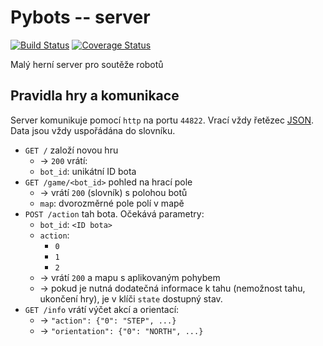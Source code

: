 Pybots -- server 
====================

[![Build Status](https://travis-ci.org/spseol/pybots-server.svg?branch=master)](https://travis-ci.org/spseol/pybots-server)
[![Coverage Status](https://coveralls.io/repos/spseol/pybots-server/badge.svg?branch=master&service=github)](https://coveralls.io/github/spseol/pybots-server?branch=master)

Malý herní server pro soutěže robotů


Pravidla hry a komunikace
---------------------------

Server komunikuje pomocí `http` na portu `44822`. Vrací vždy řetězec 
[JSON](https://cs.wikipedia.org/wiki/JavaScript_Object_Notation). Data jsou 
vždy uspořádána do slovníku.


* `GET /` založí novou hru
    + -> `200` vrátí:
    + `bot_id`: unikátní ID bota
* `GET /game/<bot_id>` pohled na hrací pole
    + -> vrátí `200` (slovník) s polohou botů
    + `map`: dvorozměrné pole polí v mapě
* `POST /action` tah bota. Očekává parametry:
    + `bot_id`: `<ID bota>`
    + `action`:
        - `0`
        - `1`
        - `2`
    + -> vrátí `200` a mapu s aplikovaným pohybem
    + -> pokud je nutná dodatečná informace k tahu (nemožnost tahu, ukončení hry), je v klíči `state` dostupný stav.
* `GET /info` vrátí výčet akcí a orientací:
    + -> `"action": {"0": "STEP", ...}`
    + -> `"orientation": {"0": "NORTH", ...}`
